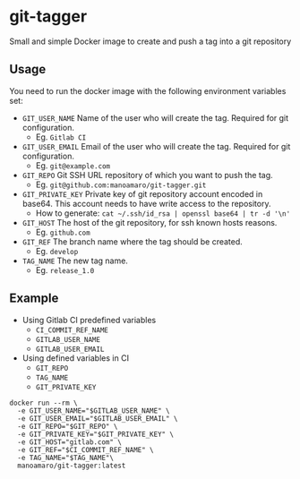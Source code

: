 # git-tagger
Small and simple Docker image to create and push a tag into a git repository

## Usage

You need to run the docker image with the following environment variables set:

* `GIT_USER_NAME` Name of the user who will create the tag. Required for git configuration.
	* Eg. `Gitlab CI`
* `GIT_USER_EMAIL` Email of the user who will create the tag. Required for git configuration.
	* Eg. `git@example.com`
* `GIT_REPO` Git SSH URL repository of which you want to push the tag.
	* Eg. `git@github.com:manoamaro/git-tagger.git`
* `GIT_PRIVATE_KEY` Private key of git repository account encoded in base64. This account needs to have write access to the repository.
	* How to generate: `cat ~/.ssh/id_rsa | openssl base64 | tr -d '\n'`
* `GIT_HOST` The host of the git repository, for ssh known hosts reasons.
	* Eg. `github.com`
* `GIT_REF` The branch name where the tag should be created.
	* Eg. `develop`
* `TAG_NAME` The new tag name.
	* Eg. `release_1.0`

## Example

* Using Gitlab CI predefined variables
	* `CI_COMMIT_REF_NAME`
	* `GITLAB_USER_NAME`
	* `GITLAB_USER_EMAIL`
* Using defined variables in CI
	* `GIT_REPO`
	* `TAG_NAME`
	* `GIT_PRIVATE_KEY`

```
docker run --rm \
  -e GIT_USER_NAME="$GITLAB_USER_NAME" \
  -e GIT_USER_EMAIL="$GITLAB_USER_EMAIL" \
  -e GIT_REPO="$GIT_REPO" \
  -e GIT_PRIVATE_KEY="$GIT_PRIVATE_KEY" \
  -e GIT_HOST="gitlab.com" \
  -e GIT_REF="$CI_COMMIT_REF_NAME" \
  -e TAG_NAME="$TAG_NAME"\
  manoamaro/git-tagger:latest
```
